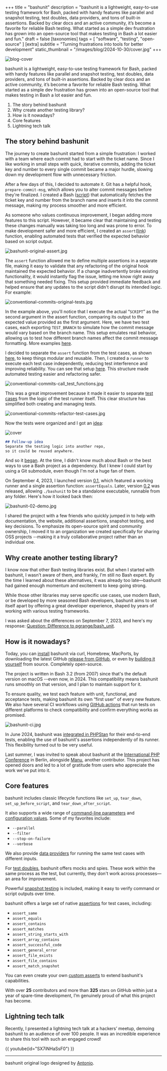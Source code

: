 +++
title = "bashunit"
description = "bashunit is a lightweight, easy-to-use testing framework for Bash, packed with handy features like parallel and snapshot testing, test doubles, data providers, and tons of built-in assertions. Backed by clear docs and an active community, it’s become a favorite for reliable Bash testing. What started as a simple dev frustration has grown into an open-source tool that makes testing in Bash a lot easier and fun."
draft = false
[taxonomies]
tags = [ "software", "testing", "open-source" ]
[extra]
subtitle = "Turning frustrations into tools for better development"
static_thumbnail = "/images/blog/2024-10-30/cover.jpg"
+++

![blog-cover](/images/blog/2024-10-30/cover.jpg)

bashunit is a lightweight, easy-to-use testing framework for Bash, packed with handy features like parallel and snapshot testing, test doubles, data providers, and tons of built-in assertions. Backed by clear docs and an active community, it’s become a favorite for reliable Bash testing. What started as a simple dev frustration has grown into an open-source tool that makes testing in Bash a lot easier and fun.

<!-- more -->

1. The story behind bashunit
2. Why create another testing library?
3. How is it nowadays?
4. Core features
5. Lightning tech talk

## The story behind bashunit

The journey to create bashunit started from a simple frustration: I worked with a team where each commit had to start with the ticket name. Since I like working in small steps with quick, iterative commits, adding the ticket key and number to every single commit became a major hurdle, slowing down my development flow with unnecessary friction.

After a few days of this, I decided to automate it. Git has a helpful hook, `prepare-commit-msg`, which allows you to alter commit messages before they're finalized. I created a Bash ([script](https://github.com/Chemaclass/conventional-commits/blob/main/git-hooks/prepare-commit-msg.sh)) that automatically fetches the ticket key and number from the branch name and inserts it into the commit message, making my process smoother and more efficient.

As someone who values continuous improvement, I began adding more features to this script. However, it became clear that maintaining and testing these changes manually was taking too long and was prone to error. To make development safer and more efficient, I created an `assert`([link](https://github.com/Chemaclass/conventional-commits/blob/705489a3487a4607183090d5574827bf6fedabda/git-hooks/prepare-commit-msg_test.sh))  function, enabling automated tests that verified the expected behavior based on script output.

![bashunit-original-assert.jpg](/images/blog/2024-10-30/bashunit-original-assert.jpg)

The `assert` function allowed me to define multiple assertions in a separate file, making it easy to validate that any refactoring of the original hook maintained the expected behavior. If a change inadvertently broke existing functionality, it would instantly flag the issue, letting me know right away that something needed fixing. This setup provided immediate feedback and helped ensure that any updates to the script didn't disrupt its intended logic. For example:

![conventional-commits-original-tests.jpg](/images/blog/2024-10-30/conventional-commits-original-tests.jpg)

In the example above, you'll notice that I execute the actual “`SCRIPT`” as the second argument in the assert function, comparing its output to the expected value provided as the first argument. Here, we have two test cases, each exporting `TEST_BRANCH` to simulate how the commit message would vary based on the branch name. This setup emulates real behavior, allowing us to test how different branch names affect the commit message formatting. More examples [here](https://github.com/Chemaclass/conventional-commits/blob/27aeebe4e76afe0a2e91cba85537399eab112eb4/test/prepare-commit-msg_test.sh).

I decided to separate the `assert` function from the test cases, as shown [here](https://github.com/Chemaclass/conventional-commits/commit/5458e5728296bb94b1e8e6b25eeccde6cc700589), to keep things modular and reusable. Then, I created a `runner` to execute each test case independently, reducing test interference and improving reliability. You can see that setup [here](https://github.com/Chemaclass/conventional-commits/commit/92a5880d7f26b3422de6b91b51c04f9ff7b961fd). This structure made automated testing easier and refactoring safer.

![conventional-commits-call_test_functions.jpg](/images/blog/2024-10-30/conventional-commits-call_test_functions.jpg)

This was a great improvement because it made it easier to separate [test cases](https://github.com/Chemaclass/conventional-commits/blob/4c7dae8d44d425ff06fbb48654388f90c2beb3c4/tests/prepare-commit-msg_test.sh) from the logic of the test runner itself. This clear structure has simplified both creating and managing tests.

![conventional-commits-refactor-test-cases.jpg](/images/blog/2024-10-30/conventional-commits-refactor-test-cases.jpg)

Now the tests were organized and I got an [idea](https://github.com/Chemaclass/conventional-commits/commit/f459f43cecc271becb1e5eb6ca95d24c97e87830):

![cover](/images/blog/2024-10-30/bashunit-idea.jpg)

```md
## Follow-up idea
Separate the testing logic into another repo, 
so it could be reused anywhere.
```


And so it [began](https://github.com/TypedDevs/bashunit/commit/27269c21c8d0b03bcb3f2000767f4a27b8bf08a1). At the time, I didn't know much about Bash or the best ways to use a Bash project as a dependency. But I knew I could start by using a Git submodule, even though I'm not a huge fan of them.

On September 4, 2023, I launched version  [0.1](https://github.com/TypedDevs/bashunit/commit/fc9aac40eb8e5ad4483f08d79eb678a3650dcf78), which featured a working runner and a single assertion function: `assertEquals`. Later, version [0.2](https://github.com/TypedDevs/bashunit/commit/b546c693198870dd75d1a102b94f4ddad6f4f3ea#diff-06572a96a58dc510037d5efa622f9bec8519bc1beab13c9f251e97e657a9d4edR12) was released, allowing `./bashunit` to be a standalone executable, runnable from any folder. Here's how it looked back then:

![bashunit-02-demo.jpg](/images/blog/2024-10-30/bashunit-02-demo.jpg)

I shared the project with a few friends who quickly jumped in to help with documentation, the website, additional assertions, snapshot testing, and key decisions. To emphasize its open-source spirit and community ownership, I moved it to an organization we created specifically for sharing OSS projects --making it a truly collaborative project rather than an individual one.

## Why create another testing library?

I know now that other Bash testing libraries exist. But when I started with bashunit, I wasn't aware of them, and frankly, I'm still no Bash expert. By the time I learned about these alternatives, it was already too late—bashunit had gained enough momentum and excitement to keep going strong.

While those other libraries may serve specific use cases, use modern Bash, or be developed by more seasoned Bash developers, bashunit aims to set itself apart by offering a great developer experience, shaped by years of working with various testing frameworks.

I was asked about the differences on September 7, 2023, and here's my response: 
[Question: Difference to pgrange/bash_unit](https://github.com/TypedDevs/bashunit/issues/8).

## How is it nowadays?

Today, you can [install](https://bashunit.typeddevs.com/installation) bashunit via curl, Homebrew, MacPorts, by downloading the latest GitHub [release from GitHub](https://github.com/TypedDevs/bashunit/releases), or even by [building it yourself](https://github.com/TypedDevs/bashunit/blob/main/build.sh) from source. Completely open-source. 

The project is written in Bash 3.2 (from 2007) since that's the default version on macOS --even now, in 2024. This compatibility means bashunit runs smoothly on that version, and I plan to maintain support for it.

To ensure quality, we test each feature with unit, functional, and acceptance tests, making bashunit its own “first user” of every new feature. We also have several CI workflows using [GitHub actions](https://github.com/TypedDevs/bashunit/actions/workflows/tests.yml)  that run tests on different platforms to check compatibility and confirm everything works as promised.

![bashunit-ci.jpg](/images/blog/2024-10-30/bashunit-ci.jpg)

In June 2024, bashunit was [integrated in PHPStan](https://bashunit.typeddevs.com/blog/2024-06-21-phpstan-integration)  for their end-to-end tests, enabling the use of bashunit's assertions independently of its runner. This flexibility turned out to be very useful.

Last summer, I was invited to speak about bashunit at the [International PHP Conference](/talks/#may) in Berlin, alongside [Manu](https://emmanuelvalverde.dev/), another contributor. This project has opened doors and led to a lot of gratitude from users who appreciate the work we've put into it.

## Core features

bashunit includes classic lifecycle functions like `set_up`, `tear_down`, `set_up_before_script`, and `tear_down_after_script`.

It also supports a wide range of [command-line parameters](https://bashunit.typeddevs.com/command-line)
and [configuration values](https://bashunit.typeddevs.com/configuration). Some of my favorites include:

* `--parallel`
* `--filter`
* `--stop-on-failure`
* `--verbose`

We also provide [data providers](https://bashunit.typeddevs.com/data-providers) for running the same test cases with different inputs.

For [test doubles](https://bashunit.typeddevs.com/test-doubles), bashunit offers mocks and spies. These work within the same process as the test, but currently, they don't work across processes—an area for improvement.

Powerful [snapshot testing](https://bashunit.typeddevs.com/snapshots) is included, making it easy to verify command or script outputs over time.

bashunit offers a large set of native [assertions](https://bashunit.typeddevs.com/assertions) for test cases, including:

* `assert_same`
* `assert_equals`
* `assert_contains`
* `assert_matches`
* `assert_string_starts_with`
* `assert_array_contains`
* `assert_successful_code`
* `assert_general_error`
* `assert_file_exists`
* `assert_file_contains`
* `assert_match_snapshot`

You can even create your own [custom asserts](https://bashunit.typeddevs.com/custom-asserts) to extend bashunit's capabilities.

With over **25** contributors and more than **325** stars on GitHub within just a year of spare-time development, I’m genuinely proud of what this project has become.

## Lightning tech talk

Recently, I presented a lightning tech talk at a hackers’ meetup, demoing bashunit to an audience of over 100 people. It was an incredible experience to share this tool with such an engaged crowd!

{{ youtube(id="SX7iNHaSsF0") }}

---

bashunit original logo designed by [Antonio](https://antonio.gg/). 
